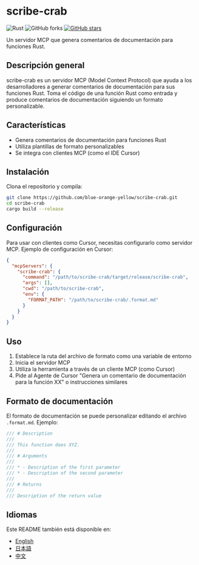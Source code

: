 # scribe-crab
![Rust](https://img.shields.io/badge/rust-2024-orange)
![GitHub forks](https://img.shields.io/github/forks/blue-orange-yellow/scribe-crab?style=social)
[![GitHub stars](https://img.shields.io/github/stars/blue-orange-yellow/scribe-crab?style=social)](https://github.com/blue-orange-yellow/scribe-crab/stargazers)

Un servidor MCP que genera comentarios de documentación para funciones Rust.

## Descripción general

scribe-crab es un servidor MCP (Model Context Protocol) que ayuda a los desarrolladores a generar comentarios de documentación para sus funciones Rust. Toma el código de una función Rust como entrada y produce comentarios de documentación siguiendo un formato personalizable.

## Características

- Genera comentarios de documentación para funciones Rust
- Utiliza plantillas de formato personalizables
- Se integra con clientes MCP (como el IDE Cursor)

## Instalación

Clona el repositorio y compila:

```bash
git clone https://github.com/blue-orange-yellow/scribe-crab.git
cd scribe-crab
cargo build --release
```

## Configuración

Para usar con clientes como Cursor, necesitas configurarlo como servidor MCP. Ejemplo de configuración en Cursor:

```json
{
  "mcpServers": {
    "scribe-crab": {
      "command": "/path/to/scribe-crab/target/release/scribe-crab",
      "args": [],
      "cwd": "/path/to/scribe-crab",
      "env": {
        "FORMAT_PATH": "/path/to/scribe-crab/.format.md"
      }
    }
  }
}
```

## Uso

1. Establece la ruta del archivo de formato como una variable de entorno
2. Inicia el servidor MCP
3. Utiliza la herramienta a través de un cliente MCP (como Cursor)
4. Pide al Agente de Cursor "Genera un comentario de documentación para la función XX" o instrucciones similares

## Formato de documentación

El formato de documentación se puede personalizar editando el archivo `.format.md`.
Ejemplo:

```rust
/// # Description
/// 
/// This function does XYZ.
/// 
/// # Arguments
/// 
/// * - Description of the first parameter
/// * - Description of the second parameter
/// 
/// # Returns
/// 
/// Description of the return value
```

## Idiomas

Este README también está disponible en:
- [English](../../README.md)
- [日本語](README.ja.md)
- [中文](README.zh.md)
